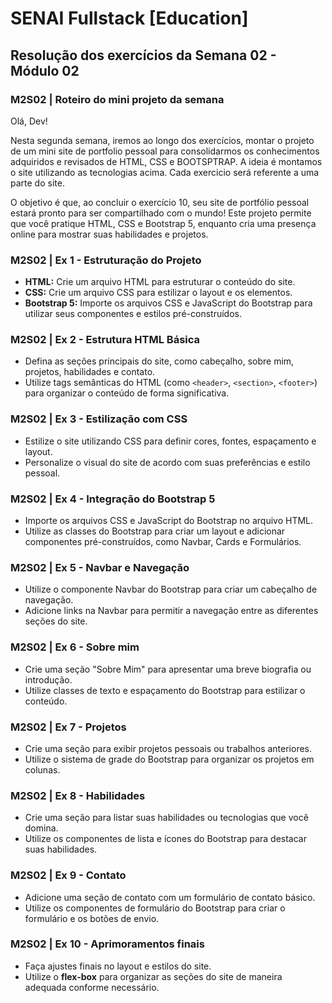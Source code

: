 # SENAI Fullstack [Education]

## Resolução dos exercícios da Semana 02 - Módulo 02

### M2S02 | Roteiro do mini projeto da semana

Olá, Dev!

Nesta segunda semana, iremos ao longo dos exercícios, montar o projeto de um mini site de portfolio pessoal para consolidarmos os conhecimentos adquiridos e revisados de HTML, CSS e BOOTSPTRAP. A ideia é montamos o site utilizando as tecnologias acima. Cada exercicio será referente a uma parte do site.

O objetivo é que, ao concluir o exercício 10, seu site de portfólio pessoal estará pronto para ser compartilhado com o mundo! Este projeto permite que você pratique HTML, CSS e Bootstrap 5, enquanto cria uma presença online para mostrar suas habilidades e projetos.

### M2S02 | Ex 1 - Estruturação do Projeto

- **HTML:** Crie um arquivo HTML para estruturar o conteúdo do site.
- **CSS:** Crie um arquivo CSS para estilizar o layout e os elementos.
- **Bootstrap 5:** Importe os arquivos CSS e JavaScript do Bootstrap para utilizar seus componentes e estilos pré-construídos.

### M2S02 | Ex 2 - Estrutura HTML Básica

- Defina as seções principais do site, como cabeçalho, sobre mim, projetos, habilidades e contato.
- Utilize tags semânticas do HTML (como `<header>`, `<section>`, `<footer>`) para organizar o conteúdo de forma significativa.

### M2S02 | Ex 3 - Estilização com CSS

- Estilize o site utilizando CSS para definir cores, fontes, espaçamento e layout.
- Personalize o visual do site de acordo com suas preferências e estilo pessoal.

### M2S02 | Ex 4 - Integração do Bootstrap 5

- Importe os arquivos CSS e JavaScript do Bootstrap no arquivo HTML.
- Utilize as classes do Bootstrap para criar um layout e adicionar componentes pré-construídos, como Navbar, Cards e Formulários.

### M2S02 | Ex 5 - Navbar e Navegação

- Utilize o componente Navbar do Bootstrap para criar um cabeçalho de navegação.
- Adicione links na Navbar para permitir a navegação entre as diferentes seções do site.

### M2S02 | Ex 6 - Sobre mim

- Crie uma seção "Sobre Mim" para apresentar uma breve biografia ou introdução.
- Utilize classes de texto e espaçamento do Bootstrap para estilizar o conteúdo.

### M2S02 | Ex 7 - Projetos

- Crie uma seção para exibir projetos pessoais ou trabalhos anteriores.
- Utilize o sistema de grade do Bootstrap para organizar os projetos em colunas.

### M2S02 | Ex 8 - Habilidades

- Crie uma seção para listar suas habilidades ou tecnologias que você domina.
- Utilize os componentes de lista e ícones do Bootstrap para destacar suas habilidades.

### M2S02 | Ex 9 - Contato

- Adicione uma seção de contato com um formulário de contato básico.
- Utilize os componentes de formulário do Bootstrap para criar o formulário e os botões de envio.

### M2S02 | Ex 10 - Aprimoramentos finais

- Faça ajustes finais no layout e estilos do site.
- Utilize o **flex-box** para organizar as seções do site de maneira adequada conforme necessário.
